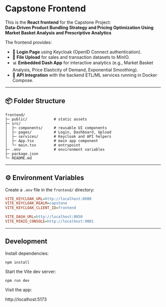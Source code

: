# Capstone Frontend

This is the **React frontend** for the Capstone Project:  
**Data-Driven Product Bundling Strategy and Pricing Optimization Using Market Basket Analysis and Prescriptive Analytics**

The frontend provides:
- 🔑 **Login Page** using Keycloak (OpenID Connect authentication).  
- 📂 **File Upload** for sales and transaction datasets to MinIO.  
- 📊 **Embedded Dash App** for interactive analytics (e.g., Market Basket Analysis, Price Elasticity of Demand, Exponential Smoothing).  
- 📡 **API Integration** with the backend ETL/ML services running in Docker Compose.  

---

## 📦 Folder Structure

```
frontend/
├─ public/            # static assets
├─ src/
│  ├─ components/     # reusable UI components
│  ├─ pages/          # Login, Dashboard, Upload
│  ├─ services/       # Keycloak and API helpers
│  ├─ App.tsx         # main app component
│  └─ main.tsx        # entrypoint
├─ .env               # environment variables
├─ package.json
└─ README.md
```

---

## ⚙️ Environment Variables

Create a `.env` file in the `frontend/` directory:

```ini
VITE_KEYCLOAK_URL=http://localhost:8080
VITE_KEYCLOAK_REALM=capstone
VITE_KEYCLOAK_CLIENT_ID=frontend

VITE_DASH_URL=http://localhost:8050
VITE_MINIO_CONSOLE=http://localhost:9001
```

---

## Development

Install dependencies:

```
npm install
```

Start the Vite dev server:

```
npm run dev
```

Visit the app:

http://localhost:5173
